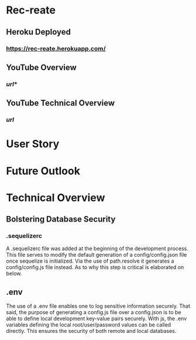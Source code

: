 # Rec-reate

## Heroku Deployed
### https://rec-reate.herokuapp.com/

## YouTube Overview
### *url**

## YouTube Technical Overview
### *url*

# User Story

# Future Outlook

# Technical Overview

## Bolstering Database Security

### .sequelizerc
A .sequelizerc file was added at the beginning of the development process. This file serves to modify the default generation of a config/config.json file once sequelize is initialized. Via the use of path.resolve it generates a config/config.js file instead. As to why this step is critical is elaborated on below.

## .env
The use of a .env file enables one to log sensitive information securely. That said, the purpose of generating a config.js file over a config.json is to be able to define local development key-value pairs securely. With js, the .env variables defining the local root/user/password values can be called directly. This ensures the security of both remote and local databases. 